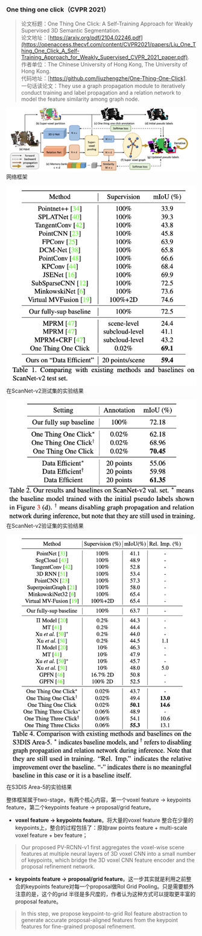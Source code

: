 ### One thing one click（CVPR 2021）

> 论文标题：One Thing One Click: A Self-Training Approach for Weakly Supervised 3D Semantic Segmentation.      
> 论文地址：[https://arxiv.org/pdf/2104.02246.pdf](https://openaccess.thecvf.com/content/CVPR2021/papers/Liu_One_Thing_One_Click_A_Self-Training_Approach_for_Weakly_Supervised_CVPR_2021_paper.pdf).     
> 作者单位：The Chinese University of Hong Kong, The University of Hong Kong.     
> 代码地址：[https://github.com/liuzhengzhe/One-Thing-One-Click].      
> 一句话读论文：They use a graph propagation module to iteratively conduct training and label propagation and a relation network to model the feature similarity among graph node.

![img](one-thing-one-click-p1.png)
网络框架

![img](one-thing-one-click-p2.png)
在ScanNet-v2测试集的实验结果

![img](one-thing-one-click-p3.png)
在ScanNet-v2验证集的实验结果

![img](one-thing-one-click-p4.png)
在S3DIS Area-5的实验结果


整体框架属于two-stage，有两个核心内容，第一个voxel feature → keypoints feature，第二个keypoints feature → proposal/grid feature。

- **voxel feature → keypoints feature**。将大量的voxel feature 整合在少量的keypoints上，整合的过程包括了：原始raw points feature + multi-scale voxel feature + bev feature；

> Our proposed PV-RCNN-v1 first aggregates the voxel-wise scene features at multiple neural layers of 3D voxel CNN into a small number of keypoints, which bridge the 3D voxel CNN feature encoder and the proposal refinement network.

- **keypoints feature → proposal/grid feature**。这一步其实就是利用之前整合的keypoints feature对每一个proposal做RoI Grid Pooling。只是需要额外注意的是，这个的grid 半径是多尺度的，作者认为这种方式可以提取更丰富的proposal feature。

> In this step, we propose keypoint-to-grid RoI feature abstraction to generate accurate proposal-aligned features from the keypoint features for fine-grained proposal refinement.
